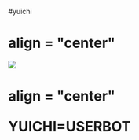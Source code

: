 #yuichi
<html>
<h1> align = "center" </h1>

<img src = "https://telegra.ph/file/7a3b1d0656afaa5c05a30.jpg">

<h1> align = "center"

<tile> YUICHI=USERBOT